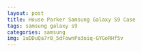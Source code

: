 ```yaml
---
layout: post
title: House Parker Samsung Galaxy S9 Case
tags: samsung galaxy s9
categories: samsung
img: 1uDDuQa7r0_5dFownPo3oiq-GYGoRHf5v
---
```

